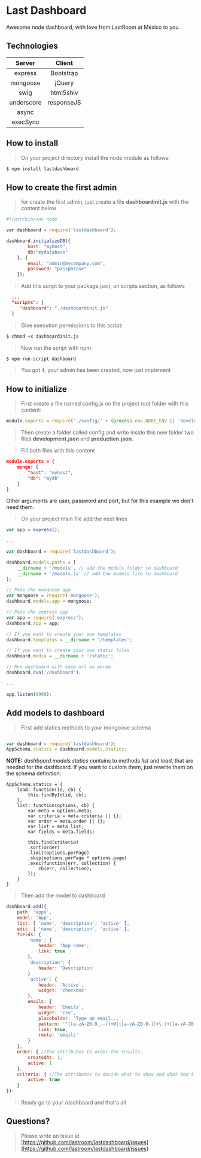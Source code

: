 Last Dashboard
=============

Awesome node dashboard, with love from LastRoom at México to you.

## Technologies

| Server   | Client   |
|:--------:|:--------:|
|express   |Bootstrap |
|mongoose  |jQuery    |
|swig      |html5shiv |
|underscore|responseJS|
|async     |          |
|execSync  |          |

## How to install

> On your project directory install the node module as follows:

```sh
$ npm install lastdashboard
```

## How to create the first admin

> for create the first admin, just create a file **dashboardinit.js** with the content below

```javascript
#!/usr/bin/env node

var dashboard = require('lastdashboard');

dashboard.initializeDB({
        host: "myhost",
        db:"mydatabase"
    }, {
        email: "admin@mycompany.com",
        password: "passphrase"
    });
```

> Add this script to your package.json, on scripts section, as follows

```json
  ...
  "scripts": {
     "dashboard": "./dashboardinit.js"
  }
```

> Give execution permissions to this script:

```sh
$ chmod +x dashboardinit.js
```

> Now run the script with npm

```sh
$ npm run-script dashboard
```

> You got it, your admin has been created, now just implement

## How to initialize

> First create a file named config.js on the project root folder with this content:

```javascript
module.exports = require('./config/' + (process.env.NODE_ENV || 'development') + '.js');
```

> Then create a folder called config and write inside this new folder two files **development.json** and **production.json**.

> Fill both files with this content

```json
module.exports = {
    mongo: {
        "host": "myhost",
        "db": "mydb"
    }
}
```

Other arguments are user, password and port, but for this example we don't need them.

> On your project main file add the next lines

```javascript
var app = express();

...

var dashboard = require('lastdashboard');

dashboard.models.paths = [
    __dirname + '/models', // add the models folder to dashboard
    __dirname + '/models.js' // add the models file to dashboard
];

// Pass the mongoose app
var mongoose = require('mongoose');
dashboard.models.app = mongoose;

// Pass the express app
var app = require('express');
dashboard.app = app;

// If you want to create your own templates
dashboard.templates = __dirname + '/templates';

// If you want to create your own static files
dashboard.media = __dirname + '/static';

// Run dashboard with base url as param
dashboard.run('/dashboard');

...

app.listen(9999);
```

## Add models to dashboard

> First add statics methods to your mongoose schema

```javascript

var dashboard = require('lastdashboard');
AppSchema.statics = dashboard.models.statics;
```

**NOTE:** *dashboard.models.statics* contains to methods *list* and *load*, that are needed for the dashboard. If you want to custom them, just rewrite them on the schema definition:

```
AppSchema.statics = {
    load: function(id, cb) {
        this.findById(id, cb);
    },
    list: function(options, cb) {
        var meta = options.meta;
        var criteria = meta.criteria || {};
        var order = meta.order || {};
        var list = meta.list;
        var fields = meta.fields;

        this.find(criteria)
        .sort(order)
        .limit(options.perPage)
        .skip(options.perPage * options.page)
        .exec(function(err, collection) {
            cb(err, collection);
        });
    }
}
```

> Then add the model to dashboard

```javascript
dashboard.add({
    path: 'apps',
    model: 'App',
    list: [ 'name', 'description', 'active' ],
    edit: [ 'name', 'description', 'active' ],
    fields: {
        'name': {
            header: 'App name',
            link: true
        },
        'description': {
            header: 'Description'
        }
        'active': {
            header: 'Active',
            widget: 'checkbox'
        },
        emails: {
            header: 'Emails',
            widget: 'csv',
            placeholder: 'Type an email...',
            pattern: '^([a-zA-Z0-9_.-])+@(([a-zA-Z0-9-])+\.)+([a-zA-Z0-9]{2,4})+$',
            link: true,
            route: 'emails'
        }
    },
    order: { //The attributes to order the results.
        createdAt: 1,
        active: 1
    },
    criteria: { //The attributes to decide what to show and what don't.
        active: true
    }
});
```

> Ready go to your /dashboard and that's all

## Questions?

> Please write an issue at [https://github.com/lastroom/lastdashboard/issues](https://github.com/lastroom/lastdashboard/issues)
